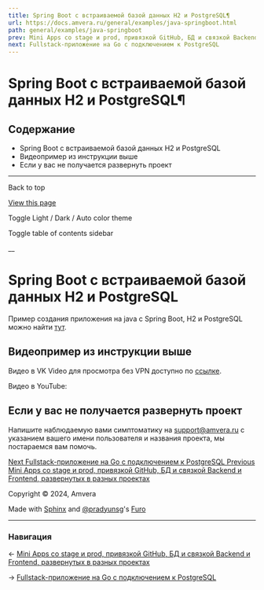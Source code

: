 ```yaml
---
title: Spring Boot с встраиваемой базой данных H2 и PostgreSQL¶
url: https://docs.amvera.ru/general/examples/java-springboot.html
path: general/examples/java-springboot
prev: Mini Apps со stage и prod, привязкой GitHub, БД и связкой Backend и Frontend, развернутых в разных проектах
next: Fullstack-приложение на Go c подключением к PostgreSQL
---
```


# Spring Boot с встраиваемой базой данных H2 и PostgreSQL¶

## Содержание

- Spring Boot с встраиваемой базой данных H2 и PostgreSQL
- Видеопример из инструкции выше
- Если у вас не получается развернуть проект

---

Back to top

[ View this page ](<../../_sources/general/examples/java-springboot.md.txt> "View this page")

Toggle Light / Dark / Auto color theme

Toggle table of contents sidebar

__

# Spring Boot с встраиваемой базой данных H2 и PostgreSQL

Пример создания приложения на java с Spring Boot, H2 и PostgreSQL можно найти [тут](<https://habr.com/ru/companies/amvera/articles/778682/>).

## Видеопример из инструкции выше

Видео в VK Video для просмотра без VPN доступно по [ссылке](<https://vkvideo.ru/video-167699755_456239036>).

Видео в YouTube:

## Если у вас не получается развернуть проект

Напишите наблюдаемую вами симптоматику на support@amvera.ru с указанием вашего имени пользователя и названия проекта, мы постараемся вам помочь.

[ Next Fullstack-приложение на Go c подключением к PostgreSQL ](go-postgresql.md) [ Previous Mini Apps со stage и prod, привязкой GitHub, БД и связкой Backend и Frontend, развернутых в разных проектах ](miniappex.md)

Copyright © 2024, Amvera 

Made with [Sphinx](<https://www.sphinx-doc.org/>) and [@pradyunsg](<https://pradyunsg.me>)'s [Furo](<https://github.com/pradyunsg/furo>)


---

### Навигация

← [Mini Apps со stage и prod, привязкой GitHub, БД и связкой Backend и Frontend, развернутых в разных проектах](miniappex.md)

→ [Fullstack-приложение на Go c подключением к PostgreSQL](go-postgresql.md)

